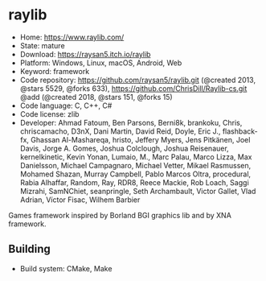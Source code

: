 # raylib

- Home: https://www.raylib.com/
- State: mature
- Download: https://raysan5.itch.io/raylib
- Platform: Windows, Linux, macOS, Android, Web
- Keyword: framework
- Code repository: https://github.com/raysan5/raylib.git (@created 2013, @stars 5529, @forks 633), https://github.com/ChrisDill/Raylib-cs.git @add (@created 2018, @stars 151, @forks 15)
- Code language: C, C++, C#
- Code license: zlib
- Developer: Ahmad Fatoum, Ben Parsons, Berni8k, brankoku, Chris, chriscamacho, D3nX, Dani Martin, David Reid, Doyle, Eric J., flashback-fx, Ghassan Al-Mashareqa, hristo, Jeffery Myers, Jens Pitkänen, Joel Davis, Jorge A. Gomes, Joshua Colclough, Joshua Reisenauer, kernelkinetic, Kevin Yonan, Lumaio, M., Marc Palau, Marco Lizza, Max Danielsson, Michael Campagnaro, Michael Vetter, Mikael Rasmussen, Mohamed Shazan, Murray Campbell, Pablo Marcos Oltra, procedural, Rabia Alhaffar, Random, Ray, RDR8, Reece Mackie, Rob Loach, Saggi Mizrahi, SamNChiet, seanpringle, Seth Archambault, Victor Gallet, Vlad Adrian, Víctor Fisac, Wilhem Barbier

Games framework inspired by Borland BGI graphics lib and by XNA framework.

## Building

- Build system: CMake, Make
